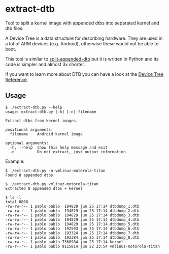# extract-dtb

Tool to split a kernel image with appended dtbs into separated kernel and dtb files.

A Device Tree is a data structure for describing hardware. They are used in a lot of
ARM devices (e.g. Android), otherwise these would not be able to boot.

This tool is similar to [split-appended-dtb](https://github.com/dianlujitao/split-appended-dtb)
but it is written in Python and its code is simpler and almost 3x shorter.

If you want to learn more about DTB you can have a look at the
[Device Tree Reference](http://elinux.org/Device_Tree_Reference).

## Usage

```
$ ./extract-dtb.py --help
usage: extract-dtb.py [-h] [-n] filename

Extract dtbs from kernel images.

positional arguments:
  filename    Android kernel image

optional arguments:
  -h, --help  show this help message and exit
  -n          Do not extract, just output information
```

Example:

```
$ ./extract-dtb.py -n vmlinuz-motorola-titan
Found 8 appended dtbs

$ ./extract-dtb.py vmlinuz-motorola-titan
Extracted 8 appended dtbs + kernel

$ ls -l
total 8808
-rw-rw-r-- 1 pablo pablo  194829 jun 25 17:14 dtbdump_1.dtb
-rw-rw-r-- 1 pablo pablo  194829 jun 25 17:14 dtbdump_2.dtb
-rw-rw-r-- 1 pablo pablo  194829 jun 25 17:14 dtbdump_3.dtb
-rw-rw-r-- 1 pablo pablo  194829 jun 25 17:14 dtbdump_4.dtb
-rw-rw-r-- 1 pablo pablo  194829 jun 25 17:14 dtbdump_5.dtb
-rw-rw-r-- 1 pablo pablo  192593 jun 25 17:14 dtbdump_6.dtb
-rw-rw-r-- 1 pablo pablo  193324 jun 25 17:14 dtbdump_7.dtb
-rw-rw-r-- 1 pablo pablo  193384 jun 25 17:14 dtbdump_8.dtb
-rw-rw-r-- 1 pablo pablo 7368984 jun 25 17:14 kernel
-rw-r--r-- 1 pablo pablo 9115814 jun 22 23:54 vmlinuz-motorola-titan
```
